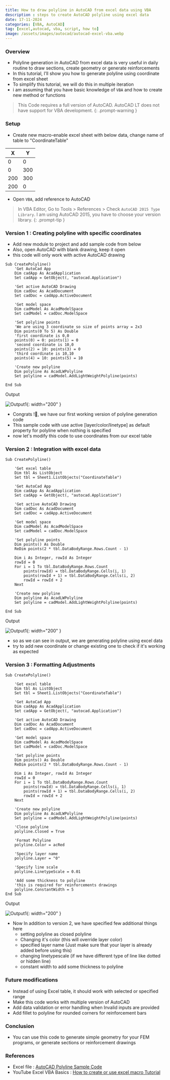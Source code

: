 ```yaml
---
title: How to draw polyline in AutoCAD from excel data using VBA
description : steps to create AutoCAD polyline using excel data
date: 17-11-2024
categories: [VBA, AutoCAD]
tag: [excel,autocad, vba, script, how to]
image: /assets/images/autocad/autocad-excel-vba.webp
---
```


### Overview
- Polyline generation in AutoCAD from excel data is very useful in daily routine to draw sections, create geometry or generate reinforcements
- In this tutorial, I’ll show you how to generate polyline using coordinate from excel sheet
- To simplify this tutorial, we will do this in multiple iteration
- i am assuming that you have basic knowledge of `VBA` and how to create new method or functions

> This Code requires a full version of AutoCAD. AutoCAD LT does not have support for VBA development.
{: .prompt-warning }

### Setup
- Create new macro-enable excel sheet with below data, change name of table to "CoordinateTable"

| X   | Y   |
| --- | --- |
| 0   | 0   |
| 0   | 300 |
| 200 | 300 |
| 200 | 0   |

- Open `VBA`, add reference to AutoCAD 
  
> In VBA Editor, Go to Tools > References > Check `AutoCAD 2015 Type Library`.
> I am using AutoCAD 2015, you have to choose your version library.
{: .prompt-tip }

### Version 1 : Creating polyline with specific coordinates
- Add new module to project and add sample code from below
- Also, open AutoCAD with blank drawing, keep it open
- this code will only  work with active AutoCAD drawing

```visualbasic
Sub CreatePolyline()
    'Get AutoCad App
    Dim cadApp As AcadApplication
    Set cadApp = GetObject(, "autocad.Application")
    
    'Get active AutoCAD Drawing
    Dim cadDoc As AcadDocument
    Set cadDoc = cadApp.ActiveDocument
    
    'Get model space
    Dim cadModel As AcadModelSpace
    Set cadModel = cadDoc.ModelSpace
    
    'Set polyline points
    'We are using 3 coordinate so size of points array = 2x3
    Dim points(0 To 5) As Double
    'first coordinate is 0,0
    points(0) = 0: points(1) = 0
    'second coordinate is 10,0
    points(2) = 10: points(3) = 0
    'third coordinate is 10,10
    points(4) = 10: points(5) = 10
        
    'Create new polyline
    Dim polyline As AcadLWPolyline
    Set polyline = cadModel.AddLightWeightPolyline(points)
    
End Sub
```
Output

![Output1](/assets/images/autocad/AutoCad-Polyine1.webp){: width="200"  }

- Congrats !🥳, we have our first working version of polyline generation code
- This sample code with use active [layer/color/linetype] as default property for polyline when nothing is specified
- now let's modify this code to use coordinates from our excel table

### Version 2 : Integration with excel data
```visualbasic
Sub CreatePolyline()

    'Get excel table
    Dim tbl As ListObject
    Set tbl = Sheet1.ListObjects("CoordinateTable")
    
    'Get AutoCad App
    Dim cadApp As AcadApplication
    Set cadApp = GetObject(, "autocad.Application")
    
    'Get active AutoCAD Drawing
    Dim cadDoc As AcadDocument
    Set cadDoc = cadApp.ActiveDocument
    
    'Get model space
    Dim cadModel As AcadModelSpace
    Set cadModel = cadDoc.ModelSpace
    
    'Set polyline points
    Dim points() As Double
    ReDim points(2 * tbl.DataBodyRange.Rows.Count - 1)
    
    Dim i As Integer, rowId As Integer
    rowId = 0
    For i = 1 To tbl.DataBodyRange.Rows.Count
        points(rowId) = tbl.DataBodyRange.Cells(i, 1)
        points(rowId + 1) = tbl.DataBodyRange.Cells(i, 2)
        rowId = rowId + 2
    Next
 
    'Create new polyline
    Dim polyline As AcadLWPolyline
    Set polyline = cadModel.AddLightWeightPolyline(points)
    
End Sub
```
Output

![Output1](/assets/images/autocad/AutoCad-Polyine2.webp){: width="200"  }

- so as we can see in output, we are generating polyline using excel data
- try to add new coordinate or change existing one to check if it's working as expected

### Version 3 : Formatting Adjustments
```visualbasic
Sub CreatePolyline()

    'Get excel table
    Dim tbl As ListObject
    Set tbl = Sheet1.ListObjects("CoordinateTable")
    
    'Get AutoCad App
    Dim cadApp As AcadApplication
    Set cadApp = GetObject(, "autocad.Application")
    
    'Get active AutoCAD Drawing
    Dim cadDoc As AcadDocument
    Set cadDoc = cadApp.ActiveDocument
    
    'Get model space
    Dim cadModel As AcadModelSpace
    Set cadModel = cadDoc.ModelSpace
    
    'Set polyline points
    Dim points() As Double
    ReDim points(2 * tbl.DataBodyRange.Rows.Count - 1)
    
    Dim i As Integer, rowId As Integer
    rowId = 0
    For i = 1 To tbl.DataBodyRange.Rows.Count
        points(rowId) = tbl.DataBodyRange.Cells(i, 1)
        points(rowId + 1) = tbl.DataBodyRange.Cells(i, 2)
        rowId = rowId + 2
    Next
 
    'Create new polyline
    Dim polyline As AcadLWPolyline
    Set polyline = cadModel.AddLightWeightPolyline(points)
    
    'Close polyline
    polyline.Closed = True
    
    'Format Polyline
    polyline.Color = acRed
    
    'Specify layer name
    polyline.Layer = "0"
    
    'Specify line scale
    polyline.LinetypeScale = 0.01
    
    'Add some thickness to polyline
    'this is required for reinforcements drawings
    polyline.ConstantWidth = 5
End Sub
```
Output

![Output1](/assets/images/autocad/AutoCad-Polyine3.webp){: width="200"  }

- Now In addition to version 2, we have specified few additional things here
  - setting polyline as closed polyline
  - Changing it's color (this will override layer color)
  - specified layer name (Just make sure that your layer is already added before using this)
  - changing linetypescale (if we have different type of line like dotted or hidden line)
  - constant width to add some thickness to polyline

### Future modifications
- Instead of using Excel table, it should work with selected or specified range
- Make this code works with multiple version of AutoCAD
- Add data validation or error handling when Invalid inputs are provided
- Add fillet to polyline for rounded corners for reinforcement bars

### Conclusion
- You can use this code to generate simple geometry for your FEM programs, or generate sections or reinforcement drawings

### References
- Excel file : [AutoCAD Polyline Sample Code](https://nodesauto-my.sharepoint.com/:f:/g/personal/vivek_nodesautomations_com/Ei7upzbveJ5HlPxMLCL6XNQBD7oUZzftheXVFJEM1GTAFw)
- YouTube Excel VBA Basics : [How to create or use excel macro Tutorial](https://www.youtube.com/watch?v=Tepc4iioSaA)

